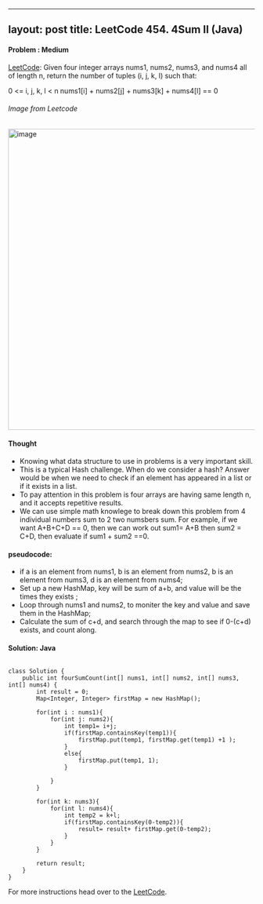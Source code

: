 
---
layout: post
title: LeetCode 454. 4Sum II (Java)
---

#### Problem : Medium

[LeetCode](https://leetcode.com/problems/4sum-ii/):
Given four integer arrays nums1, nums2, nums3, and nums4 all of length n, return the number of tuples (i, j, k, l) such that:

0 <= i, j, k, l < n
nums1[i] + nums2[j] + nums3[k] + nums4[l] == 0


###### Image from Leetcode
<img width="614" alt="image" src="https://user-images.githubusercontent.com/92517160/192650829-8493d145-f041-4c45-85d3-e6e6c6b382e9.png">



#### Thought

- Knowing what data structure to use in problems is a very important skill.
- This is a typical Hash challenge. When do we consider a hash? Answer would be when we need to check if an element has appeared in a list or if it exists in a list. 
- To pay attention in this problem is four arrays are having same length n, and it accepts repetitive results. 
- We can use simple math knowlege to break down this problem from 4 individual numbers sum to 2 two numsbers sum. For example, if we want A+B+C+D == 0, then we can work out sum1= A+B then sum2 = C+D, then evaluate if sum1 + sum2 ==0.


#### pseudocode:
- if a is an element from nums1, b is an element from nums2, b is an element from nums3, d is an element from nums4;
- Set up a new HashMap, key will be sum of a+b, and value will be the times they exists ;
- Loop through nums1 and nums2, to moniter the key and value and save them in the HashMap;
- Calculate the sum of c+d, and search through the map to see if 0-(c+d) exists, and count along.


#### Solution: Java

```

class Solution {
    public int fourSumCount(int[] nums1, int[] nums2, int[] nums3, int[] nums4) {
        int result = 0;
        Map<Integer, Integer> firstMap = new HashMap();

        for(int i : nums1){
            for(int j: nums2){
                int temp1= i+j;
                if(firstMap.containsKey(temp1)){
                    firstMap.put(temp1, firstMap.get(temp1) +1 );
                }
                else{
                    firstMap.put(temp1, 1);
                }

            }
        }

        for(int k: nums3){
            for(int l: nums4){
                int temp2 = k+l;
                if(firstMap.containsKey(0-temp2)){
                    result= result+ firstMap.get(0-temp2);
                }
            }
        }

        return result;
    }
}
```


For more instructions head over to the [LeetCode](https://leetcode.com/).

